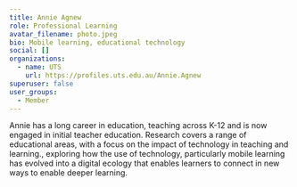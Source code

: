 ```yaml
---
title: Annie Agnew
role: Professional Learning
avatar_filename: photo.jpeg
bio: Mobile learning, educational technology
social: []
organizations:
  - name: UTS
    url: https://profiles.uts.edu.au/Annie.Agnew
superuser: false
user_groups:
  - Member
---
```

Annie has a long career in education, teaching across K-12 and is now engaged in initial teacher education. Research covers a range of educational areas, with a focus on the impact of technology in teaching and learning., exploring how the use of technology, particularly mobile learning has evolved into a digital ecology that enables learners to connect in new ways to enable deeper learning.
